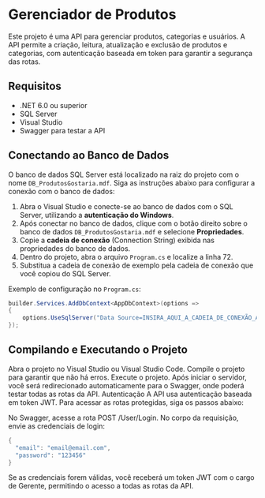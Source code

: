 # Gerenciador de Produtos

Este projeto é uma API para gerenciar produtos, categorias e usuários. A API permite a criação, leitura, atualização e exclusão de produtos e categorias, com autenticação baseada em token para garantir a segurança das rotas.

## Requisitos

- .NET 6.0 ou superior
- SQL Server
- Visual Studio
- Swagger para testar a API

## Conectando ao Banco de Dados

O banco de dados SQL Server está localizado na raiz do projeto com o nome `DB_ProdutosGostaria.mdf`. Siga as instruções abaixo para configurar a conexão com o banco de dados:

1. Abra o Visual Studio e conecte-se ao banco de dados com o SQL Server, utilizando a **autenticação do Windows**.
2. Após conectar no banco de dados, clique com o botão direito sobre o banco de dados `DB_ProdutosGostaria.mdf` e selecione **Propriedades**.
3. Copie a **cadeia de conexão** (Connection String) exibida nas propriedades do banco de dados.
4. Dentro do projeto, abra o arquivo `Program.cs` e localize a linha 72.
5. Substitua a cadeia de conexão de exemplo pela cadeia de conexão que você copiou do SQL Server.

Exemplo de configuração no `Program.cs`:

```csharp
builder.Services.AddDbContext<AppDbContext>(options =>
{
    options.UseSqlServer("Data Source=INSIRA_AQUI_A_CADEIA_DE_CONEXÃO_AO_BANCO_SQL;Integrated Security=True;Connect Timeout=30;Integrated Security=True;Connect Timeout=30");
});
```
## Compilando e Executando o Projeto
Abra o projeto no Visual Studio ou Visual Studio Code.
Compile o projeto para garantir que não há erros.
Execute o projeto. Após iniciar o servidor, você será redirecionado automaticamente para o Swagger, onde poderá testar todas as rotas da API.
Autenticação
A API usa autenticação baseada em token JWT. Para acessar as rotas protegidas, siga os passos abaixo:

No Swagger, acesse a rota POST /User/Login.
No corpo da requisição, envie as credenciais de login:
```csharp
{
  "email": "email@email.com",
  "password": "123456"
}
```
Se as credenciais forem válidas, você receberá um token JWT com o cargo de Gerente, permitindo o acesso a todas as rotas da API.

